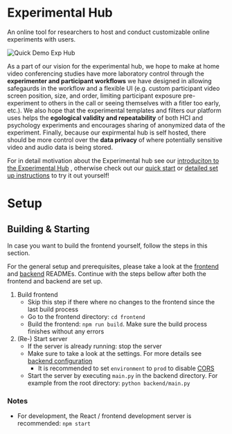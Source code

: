 # Experimental Hub

<!-- goals, product vision, and roadmap. -->

An online tool for researchers to host and conduct customizable online experiments with users.

![Quick Demo Exp Hub](https://raw.githubusercontent.com/wiki/TUMFARSynchrony/experimental-hub/images/exp-quick-demo-small.gif)

As a part of our vision for the experimental hub, we hope to make at home video conferencing studies have more laboratory control through the **experimenter and participant workflows** we have designed in allowing safegaurds in the workflow and a flexible UI (e.g. custom participant video screen position, size, and order, limiting participant exposure pre-experiment to others in the call or seeing themselves with a fitler too early, etc.). We also hope that the experimental templates and filters our platform uses helps the **egological validity and repeatability** of both HCI and psychology experiments and encourages sharing of anonymized data of the experiment. Finally, because our expirmental hub is self hosted, there should be more control over the **data privacy** of where potentially sensitive video and audio data is being stored. 

For in detail motivation about the Experimental hub see our [introduciton to the Experimental Hub](https://github.com/TUMFARSynchrony/experimental-hub/wiki/) , otherwise check out our [quick start](./README.md#Building&Starting) or [detailed set up instructions](https://github.com/TUMFARSynchrony/experimental-hub/wiki/Project-Setup) to try it out yourself!

# Setup
<!-- **TODO**: _pre-build release can be found_ ...

**TODO**: _quick setup / start + requirements_
--- -->

## Building & Starting

In case you want to build the frontend yourself, follow the steps in this section.

For the general setup and prerequisites, please take a look at the [frontend](./frontend/README.md#configuration) and [backend](./backend/README.md#configuration) READMEs.
Continue with the steps bellow after both the frontend and backend are set up.

1. Build frontend
    - Skip this step if there where no changes to the frontend since the last build process
    - Go to the frontend directory: `cd frontend`
    - Build the frontend: `npm run build`. Make sure the build process finishes without any errors
2. (Re-) Start server
    - If the server is already running: stop the server
    - Make sure to take a look at the settings. For more details see [backend configuration](./backend/README.md#configuration)
        - It is recommended to set `environment` to `prod` to disable [CORS](https://developer.mozilla.org/en-US/docs/Web/HTTP/CORS)
    - Start the server by executing `main.py` in the backend directory. For example from the root directory: `python backend/main.py`

### Notes

-   For development, the React / frontend development server is recommended: `npm start`
